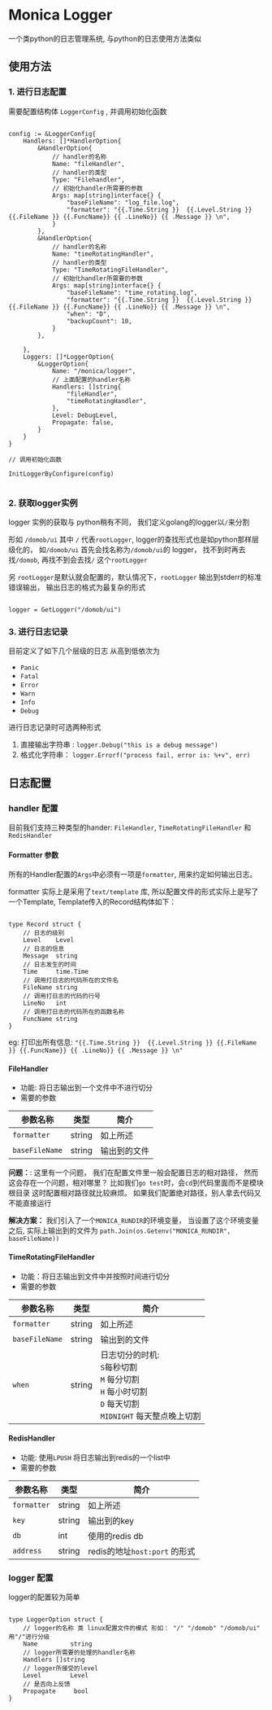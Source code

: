 # Monica Logger

一个类python的日志管理系统, 与python的日志使用方法类似

## 使用方法

### 1. 进行日志配置

需要配置结构体 `LoggerConfig` , 并调用初始化函数

```golang

config := &LoggerConfig{
	Handlers: []*HandlerOption{
		&HandlerOption{
			// handler的名称
			Name: "fileHandler",
			// handler的类型
			Type: "Filehandler",
			// 初始化handler所需要的参数
			Args: map[string]interface{} {
				"baseFileName": "log_file.log",
				"formatter": "{{.Time.String }}  {{.Level.String }} {{.FileName }} {{.FuncName}} {{ .LineNo}} {{ .Message }} \n",
			}
		},
		&HandlerOption{
			// handler的名称
			Name: "timeRotatingHandler",
			// handler的类型
			Type: "TimeRotatingFileHandler",
			// 初始化handler所需要的参数
			Args: map[string]interface{} {
				"baseFileName": "time_rotating.log",
				"formatter": "{{.Time.String }}  {{.Level.String }} {{.FileName }} {{.FuncName}} {{ .LineNo}} {{ .Message }} \n",
				"when": "D",
				"backupCount": 10,
			}
		},

	},
	Loggers: []*LoggerOption{
		&LoggerOption{
			Name: "/monica/logger",
			// 上面配置的handler名称
			Handlers: []string{
				"fileHandler",
				"timeRotatingHandler",
			},
			Level: DebugLevel,
			Propagate: false,
		}
	}
}

// 调用初始化函数

InitLoggerByConfigure(config)


```

### 2. 获取logger实例

logger 实例的获取与 python稍有不同， 我们定义golang的logger以`/`来分割

形如 `/domob/ui` 其中 `/` 代表`rootLogger`, logger的查找形式也是如python那样层级化的， 如`/domob/ui` 首先会找名称为`/domob/ui`的 logger， 找不到时再去找`/domob`, 再找不到会去找`/` 这个`rootLogger`

另 `rootLogger`是默认就会配置的，默认情况下，`rootLogger` 输出到stderr的标准错误输出， 输出日志的格式为最复杂的形式


```golang

logger = GetLogger("/domob/ui")

```


### 3. 进行日志记录

目前定义了如下几个层级的日志 从高到低依次为

+ `Panic`
+ `Fatal`
+ `Error`
+ `Warn`
+ `Info`
+ `Debug`

进行日志记录时可选两种形式

1. 直接输出字符串 : `logger.Debug("this is a debug message")`
2. 格式化字符串： `logger.Errorf("process fail, error is: %+v", err)`


## 日志配置

### handler 配置

目前我们支持三种类型的hander: `FileHandler`, `TimeRotatingFileHandler`  和 `RedisHandler`

#### Formatter 参数

所有的Handler配置的`Args`中必须有一项是`formatter`, 用来约定如何输出日志。

formatter 实际上是采用了`text/template` 库, 所以配置文件的形式实际上是写了一个Template, Template传入的Record结构体如下：

```golang

type Record struct {
	// 日志的级别
	Level    Level
	// 日志的信息
	Message  string
	// 日志发生的时间
	Time     time.Time
	// 调用打日志的代码所在的文件名
	FileName string
	// 调用打日志的代码的行号
	LineNo   int
	// 调用打日志的代码所在的函数名称
	FuncName string
}

```

eg: 打印出所有信息: `"{{.Time.String }}  {{.Level.String }} {{.FileName }} {{.FuncName}} {{ .LineNo}} {{ .Message }} \n"`


#### FileHandler

+ 功能: 将日志输出到一个文件中不进行切分
+ 需要的参数

| 参数名称| 类型| 简介|
|----------|------|-------|
|`formatter`| string| 如上所述|
|`baseFileName`|string|输出到的文件|

**问题：**: 这里有一个问题， 我们在配置文件里一般会配置日志的相对路径， 然而这会存在一个问题，相对哪里？ 比如我们`go test`时，会`cd`到代码里面而不是模块根目录 这时配置相对路径就比较麻烦。 如果我们配置绝对路径，别人拿去代码又不能直接运行

**解决方案：** 我们引入了一个`MONICA_RUNDIR`的环境变量， 当设置了这个环境变量之后, 实际上输出到的文件为 `path.Join(os.Getenv("MONICA_RUNDIR", baseFileName))` 

#### TimeRotatingFileHandler

+ 功能：将日志输出到文件中并按照时间进行切分
+ 需要的参数

| 参数名称| 类型| 简介|
|----------|------|-------|
|`formatter`| string| 如上所述|
|`baseFileName`|string|输出到的文件|
|`when`|string|日志切分的时机: <br/> `S`每秒切割 <br/> `M` 每分切割 <br/> `H` 每小时切割 <br/> `D` 每天切割<br/> `MIDNIGHT` 每天整点晚上切割


#### RedisHandler

+ 功能: 使用`LPUSH` 将日志输出到redis的一个list中
+ 需要的参数

| 参数名称| 类型| 简介|
|----------|------|-------|
|`formatter`| string| 如上所述|
|`key`|string|输出到的key|
|`db`|int|使用的redis db|
|`address`|string|redis的地址`host:port` 的形式|


### logger 配置


logger的配置较为简单

```golang

type LoggerOption struct {
	// logger的名称 类 linux配置文件的模式 形如： "/" "/domob" "/domob/ui" 用"/"进行分级
	Name         string
	// logger所需要的处理的handler名称
	Handlers []string
	// logger所接受的level
	Level        Level
	// 是否向上反馈
	Propagate     bool
}


```
